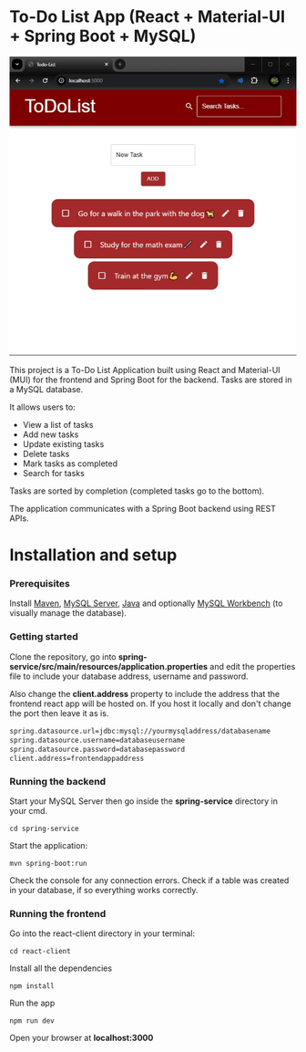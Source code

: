 # To-Do List App (React + Material-UI + Spring Boot + MySQL)
![](./readme.gif)

This project is a To-Do List Application built using React and Material-UI (MUI) for the frontend and Spring Boot for the backend. Tasks are stored in a MySQL database. 

It allows users to:
- View a list of tasks
- Add new tasks
- Update existing tasks
- Delete tasks
- Mark tasks as completed
- Search for tasks

Tasks are sorted by completion (completed tasks go to the bottom).

The application communicates with a Spring Boot backend using REST APIs.

# Installation and setup

### Prerequisites
Install [Maven](https://maven.apache.org/install.html), [MySQL Server](https://dev.mysql.com/downloads/installer/), [Java](https://www.oracle.com/java/technologies/downloads/#jdk23-windows) and optionally [MySQL Workbench](https://dev.mysql.com/downloads/workbench/) (to visually manage the database).

### Getting started
Clone the repository, go into **spring-service/src/main/resources/application.properties** and edit the properties file to include your database address, username and password. 

Also change the **client.address** property to include the address that the frontend react app will be hosted on. If you host it locally and don't change the port then leave it as is.

```
spring.datasource.url=jdbc:mysql://yourmysqladdress/databasename
spring.datasource.username=databaseusername
spring.datasource.password=databasepassword
client.address=frontendappaddress
```

### Running the backend
Start your MySQL Server then go inside the **spring-service** directory in your cmd. 
```
cd spring-service
```

Start the application:
```
mvn spring-boot:run
```
Check the console for any connection errors. Check if a table was created in your database, if so everything works correctly.

### Running the frontend
Go into the react-client directory in your terminal:
```
cd react-client
```
Install all the dependencies
```
npm install
```
Run the app
```
npm run dev
```
Open your browser at **localhost:3000**
